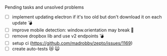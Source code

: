 Pending tasks and unsolved problems
- [ ] implement updating electron if it's too old but don't download it on each update :bomb: 
- [ ] improve mobile detection: window.orientation may break :imp:
- [ ] remove dropbox lib and use v2 endpoints 💣 
- [ ] setup ci (https://github.com/madrobby/zepto/issues/1169)
- [ ] create auto-tests :crying_cat_face: :scream_cat: 